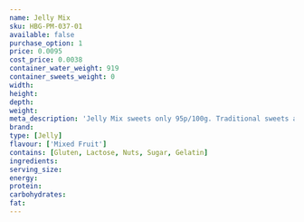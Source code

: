 ```yaml
---
name: Jelly Mix
sku: HBG-PM-037-01
available: false
purchase_option: 1
price: 0.0095
cost_price: 0.0038
container_water_weight: 919
container_sweets_weight: 0
width: 
height: 
depth: 
weight: 
meta_description: 'Jelly Mix sweets only 95p/100g. Traditional sweets and more at Humbugs Confectionery Store. Specialists in satisfying your sweet tooth!'
brand: 
type: [Jelly]
flavour: ['Mixed Fruit']
contains: [Gluten, Lactose, Nuts, Sugar, Gelatin]
ingredients: 
serving_size: 
energy: 
protein: 
carbohydrates: 
fat: 
---
```

